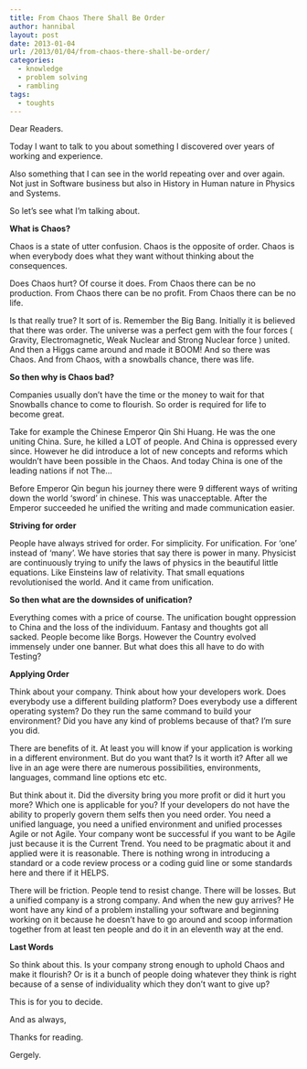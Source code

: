 ```yaml
---
title: From Chaos There Shall Be Order
author: hannibal
layout: post
date: 2013-01-04
url: /2013/01/04/from-chaos-there-shall-be-order/
categories:
  - knowledge
  - problem solving
  - rambling
tags:
  - toughts
---
```

Dear Readers. 

Today I want to talk to you about something I discovered over years of working and experience. 

Also something that I can see in the world repeating over and over again. Not just in Software business but also in History in Human nature in Physics and Systems. 

So let&#8217;s see what I&#8217;m talking about. 

**What is Chaos?**

Chaos is a state of utter confusion. Chaos is the opposite of order. Chaos is when everybody does what they want without thinking about the consequences. 

Does Chaos hurt? Of course it does. From Chaos there can be no production. From Chaos there can be no profit. From Chaos there can be no life. 

Is that really true? It sort of is. Remember the Big Bang. Initially it is believed that there was order. The universe was a perfect gem with the four forces ( Gravity, Electromagnetic, Weak Nuclear and Strong Nuclear force ) united. And then a Higgs came around and made it BOOM! And so there was Chaos. And from Chaos, with a snowballs chance, there was life.

**So then why is Chaos bad?**

Companies usually don&#8217;t have the time or the money to wait for that Snowballs chance to come to flourish. So order is required for life to become great.

Take for example the Chinese Emperor Qin Shi Huang. He was the one uniting China. Sure, he killed a LOT of people. And China is oppressed every since. However he did introduce a lot of new concepts and reforms which wouldn&#8217;t have been possible in the Chaos. And today China is one of the leading nations if not The&#8230; 

Before Emperor Qin begun his journey there were 9 different ways of writing down the world &#8216;sword&#8217; in chinese. This was unacceptable. After the Emperor succeeded he unified the writing and made communication easier. 

**Striving for order**

People have always strived for order. For simplicity. For unification. For &#8216;one&#8217; instead of &#8216;many&#8217;. We have stories that say there is power in many. Physicist are continuously trying to unify the laws of physics in the beautiful little equations. Like Einsteins law of relativity. That small equations revolutionised the world. And it came from unification. 

**So then what are the downsides of unification?**

Everything comes with a price of course. The unification bought oppression to China and the loss of the individuum. Fantasy and thoughts got all sacked. People become like Borgs. However the Country evolved immensely under one banner. But what does this all have to do with Testing? 

**Applying Order**

Think about your company. Think about how your developers work. Does everybody use a different building platform? Does everybody use a different operating system? Do they run the same command to build your environment? Did you have any kind of problems because of that? I&#8217;m sure you did. 

There are benefits of it. At least you will know if your application is working in a different environment. But do you want that? Is it worth it? After all we live in an age were there are numerous possibilities, environments, languages, command line options etc etc. 

But think about it. Did the diversity bring you more profit or did it hurt you more? Which one is applicable for you? If your developers do not have the ability to properly govern them selfs then you need order. You need a unified language, you need a unified environment and unified processes Agile or not Agile. Your company wont be successful if you want to be Agile just because it is the Current Trend. You need to be pragmatic about it and applied were it is reasonable. There is nothing wrong in introducing a standard or a code review process or a coding guid line or some standards here and there if it HELPS. 

There will be friction. People tend to resist change. There will be losses. But a unified company is a strong company. And when the new guy arrives? He wont have any kind of a problem installing your software and beginning working on it because he doesn&#8217;t have to go around and scoop information together from at least ten people and do it in an eleventh way at the end. 

**Last Words**

So think about this. Is your company strong enough to uphold Chaos and make it flourish? Or is it a bunch of people doing whatever they think is right because of a sense of individuality which they don&#8217;t want to give up? 

This is for you to decide. 

And as always,
  
Thanks for reading.
  
Gergely.